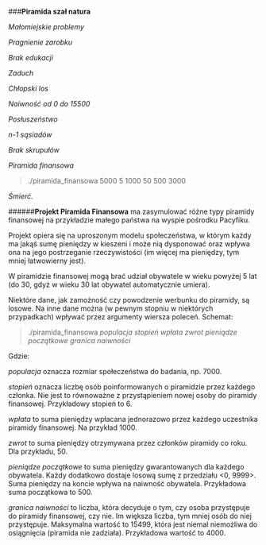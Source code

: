 ###**Piramida szał natura**

*Małomiejskie problemy*

*Pragnienie zarobku*

*Brak edukacji*

*Zaduch*

*Chłopski los*

*Naiwność od 0 do 15500*

*Posłuszeństwo*

*n-1 sąsiadów*

*Brak skrupułów*

*Piramida finansowa*

>./piramida_finansowa 5000 5 1000 50 500 3000

*Śmierć.*






######**Projekt Piramida Finansowa**
ma zasymulować różne typy piramidy finansowej na przykładzie małego państwa na wyspie pośrodku Pacyfiku.

Projekt opiera się na uproszonym modelu społeczeństwa, w którym każdy ma jakąś sumę pieniędzy w kieszeni i może nią dysponować oraz wpływa ona na jego postrzeganie rzeczywistości (im więcej ma pieniędzy, tym mniej łatwowierny jest).

W piramidzie finansowej mogą brać udział obywatele w wieku powyżej 5 lat (do 30, gdyż w wieku 30 lat obywatel automatycznie umiera).

Niektóre dane, jak zamożność czy powodzenie werbunku do piramidy, są losowe.
Na inne dane można (w pewnym stopniu w niektórych przypadkach) wpływać przez argumenty wiersza poleceń.
Schemat:

>./piramida_finansowa *populacja* *stopień* *wpłata* *zwrot* *pieniądze początkowe* *granica naiwności*

Gdzie:

*populacja* oznacza rozmiar społeczeństwa do badania, np. 7000.

*stopień* oznacza liczbę osób poinformowanych o piramidzie przez każdego członka. Nie jest to równoważne z przystąpieniem nowej osoby do piramidy finansowej. Przykładowy stopień to 6.

*wpłata* to suma pieniędzy wpłacana jednorazowo przez każdego uczestnika piramidy finansowej. Na przykład 1000.

*zwrot* to suma pieniędzy otrzymywana przez członków piramidy co roku. Dla przykładu, 50.

*pieniądze początkowe* to suma pieniędzy gwarantowanych dla każdego obywatela. Każdy dodatkowo dostaje losową sumę z przedziału <0, 9999>. Suma pieniędzy na koncie wpływa na naiwność obywatela. Przykładowa suma początkowa to 500.

*granica naiwności* to liczba, która decyduje o tym, czy osoba przystępuje do piramidy finansowej, czy nie. Im większa liczba, tym mniej osób do niej przystępuje. Maksymalna wartość to 15499, która jest niemal niemożliwa do osiągnięcia (piramida nie zadziała). Przykładowa wartość to 4000.

